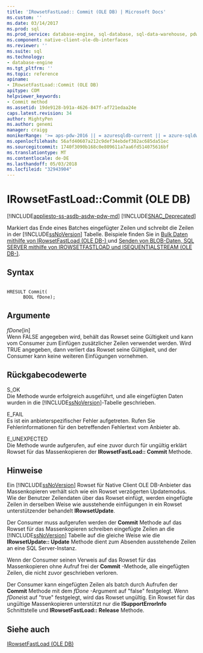 ```yaml
---
title: 'IRowsetFastLoad:: Commit (OLE DB) | Microsoft Docs'
ms.custom: ''
ms.date: 03/14/2017
ms.prod: sql
ms.prod_service: database-engine, sql-database, sql-data-warehouse, pdw
ms.component: native-client-ole-db-interfaces
ms.reviewer: ''
ms.suite: sql
ms.technology:
- database-engine
ms.tgt_pltfrm: ''
ms.topic: reference
apiname:
- IRowsetFastLoad::Commit (OLE DB)
apitype: COM
helpviewer_keywords:
- Commit method
ms.assetid: 19de9128-b91a-4626-847f-af721edaa24e
caps.latest.revision: 34
author: MightyPen
ms.author: genemi
manager: craigg
monikerRange: '>= aps-pdw-2016 || = azuresqldb-current || = azure-sqldw-latest || >= sql-server-2016 || = sqlallproducts-allversions'
ms.openlocfilehash: 56afd40607a212c9def34ebdef302ac685da51ec
ms.sourcegitcommit: 1740f3090b168c0e809611a7aa6fd514075616bf
ms.translationtype: MT
ms.contentlocale: de-DE
ms.lasthandoff: 05/03/2018
ms.locfileid: "32943904"
---
```

# <a name="irowsetfastloadcommit-ole-db"></a>IRowsetFastLoad::Commit (OLE DB)
[!INCLUDE[appliesto-ss-asdb-asdw-pdw-md](../../includes/appliesto-ss-asdb-asdw-pdw-md.md)]
[!INCLUDE[SNAC_Deprecated](../../includes/snac-deprecated.md)]

  Markiert das Ende eines Batches eingefügter Zeilen und schreibt die Zeilen in der [!INCLUDE[ssNoVersion](../../includes/ssnoversion-md.md)] Tabelle. Beispiele finden Sie in [Bulk Daten mithilfe von IRowsetFastLoad &#40;OLE DB-&#41; ](../../relational-databases/native-client-ole-db-how-to/bulk-copy-data-using-irowsetfastload-ole-db.md) und [Senden von BLOB-Daten, SQL SERVER mithilfe von IROWSETFASTLOAD und ISEQUENTIALSTREAM &#40;OLE DB-&#41;](../../relational-databases/native-client-ole-db-how-to/send-blob-data-to-sql-server-using-irowsetfastload-and-isequentialstream-ole-db.md).  
  
## <a name="syntax"></a>Syntax  
  
```  
  
HRESULT Commit(  
      BOOL fDone);  
```  
  
## <a name="arguments"></a>Argumente  
 *fDone*[in]  
 Wenn FALSE angegeben wird, behält das Rowset seine Gültigkeit und kann vom Consumer zum Einfügen zusätzlicher Zeilen verwendet werden. Wird TRUE angegeben, dann verliert das Rowset seine Gültigkeit, und der Consumer kann keine weiteren Einfügungen vornehmen.  
  
## <a name="return-code-values"></a>Rückgabecodewerte  
 S_OK  
 Die Methode wurde erfolgreich ausgeführt, und alle eingefügten Daten wurden in die [!INCLUDE[ssNoVersion](../../includes/ssnoversion-md.md)]-Tabelle geschrieben.  
  
 E_FAIL  
 Es ist ein anbieterspezifischer Fehler aufgetreten. Rufen Sie Fehlerinformationen für den betreffenden Fehlertext vom Anbieter ab.  
  
 E_UNEXPECTED  
 Die Methode wurde aufgerufen, auf eine zuvor durch für ungültig erklärt Rowset für das Massenkopieren der **IRowsetFastLoad:: Commit** Methode.  
  
## <a name="remarks"></a>Hinweise  
 Ein [!INCLUDE[ssNoVersion](../../includes/ssnoversion-md.md)] Rowset für Native Client OLE DB-Anbieter das Massenkopieren verhält sich wie ein Rowset verzögerten Updatemodus. Wie der Benutzer Zeilendaten über das Rowset einfügt, werden eingefügte Zeilen in derselben Weise wie ausstehende einfügungen in ein Rowset unterstützender behandelt **IRowsetUpdate**.  
  
 Der Consumer muss aufgerufen werden der **Commit** Methode auf das Rowset für das Massenkopieren schreiben eingefügte Zeilen an die [!INCLUDE[ssNoVersion](../../includes/ssnoversion-md.md)] Tabelle auf die gleiche Weise wie die **IRowsetUpdate:: Update** Methode dient zum Absenden ausstehende Zeilen an eine SQL Server-Instanz.  
  
 Wenn der Consumer seinen Verweis auf das Rowset für das Massenkopieren ohne Aufruf frei der **Commit** -Methode, alle eingefügten Zeilen, die nicht zuvor geschrieben verloren.  
  
 Der Consumer kann eingefügten Zeilen als batch durch Aufrufen der **Commit** Methode mit dem *fDone* -Argument auf "false" festgelegt. Wenn *fDone*ist auf "true" festgelegt, wird das Rowset ungültig. Ein Rowset für das ungültige Massenkopieren unterstützt nur die **ISupportErrorInfo** Schnittstelle und **IRowsetFastLoad:: Release** Methode.  
  
## <a name="see-also"></a>Siehe auch  
 [IRowsetFastLoad &#40;OLE DB&#41;](../../relational-databases/native-client-ole-db-interfaces/irowsetfastload-ole-db.md)  
  
  
